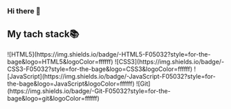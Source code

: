 ### Hi there 👋


<h2>My tach stack📚</h2>
![HTML5](https://img.shields.io/badge/-HTML5-F05032?style=for-the-bage&logo=HTML5&logoColor=ffffff)
![CSS3](https://img.shields.io/badge/-CSS3-F05032?style=for-the-bage&logo=CSS3&logoColor=ffffff)
![JavaScript](https://img.shields.io/badge/-JavaScript-F05032?style=for-the-bage&logo=JavaScript&logoColor=ffffff)
![Git](https://img.shields.io/badge/-Git-F05032?style=for-the-bage&logo=git&logoColor=ffffff)


<!--
**deokkeun/deokkeun** is a ✨ _special_ ✨ repository because its `README.md` (this file) appears on your GitHub profile.

Here are some ideas to get you started:

- 🔭 I’m currently working on ...
- 🌱 I’m currently learning ...
- 👯 I’m looking to collaborate on ...
- 🤔 I’m looking for help with ...
- 💬 Ask me about ...
- 📫 How to reach me: ...
- 😄 Pronouns: ...
- ⚡ Fun fact: ...
-->
